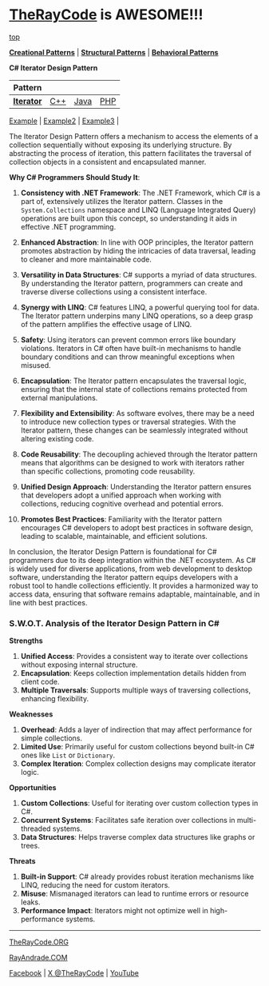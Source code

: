 # [TheRayCode](../../../README.md) is AWESOME!!!

[top](../README.md)

**[Creational Patterns](../../Creational/README.md)** | **[Structural Patterns](../../Structural/README.md)** | **[Behavioral Patterns](../README.md)**

**C# Iterator Design Pattern**

|Pattern|   |   |   |
|---|---|---|---|
| [**Iterator**](README.md) | [C++](../../../CPP/Behavioral/Iterator/README.md) | [Java](../../../Java/Behavioral/Iterator/README.md) | [PHP](../../../PHP/Behavioral/Iterator/README.md) |

[Example](Example/README.md) | [Example2](Example2/README.md) | [Example3](Example3/README.md) | 

The Iterator Design Pattern offers a mechanism to access the elements of a collection sequentially without exposing its underlying structure. By abstracting the process of iteration, this pattern facilitates the traversal of collection objects in a consistent and encapsulated manner.

**Why C# Programmers Should Study It**:

1. **Consistency with .NET Framework**: The .NET Framework, which C# is a part of, extensively utilizes the Iterator pattern. Classes in the `System.Collections` namespace and LINQ (Language Integrated Query) operations are built upon this concept, so understanding it aids in effective .NET programming.

2. **Enhanced Abstraction**: In line with OOP principles, the Iterator pattern promotes abstraction by hiding the intricacies of data traversal, leading to cleaner and more maintainable code.

3. **Versatility in Data Structures**: C# supports a myriad of data structures. By understanding the Iterator pattern, programmers can create and traverse diverse collections using a consistent interface.

4. **Synergy with LINQ**: C# features LINQ, a powerful querying tool for data. The Iterator pattern underpins many LINQ operations, so a deep grasp of the pattern amplifies the effective usage of LINQ.

5. **Safety**: Using iterators can prevent common errors like boundary violations. Iterators in C# often have built-in mechanisms to handle boundary conditions and can throw meaningful exceptions when misused.

6. **Encapsulation**: The Iterator pattern encapsulates the traversal logic, ensuring that the internal state of collections remains protected from external manipulations.

7. **Flexibility and Extensibility**: As software evolves, there may be a need to introduce new collection types or traversal strategies. With the Iterator pattern, these changes can be seamlessly integrated without altering existing code.

8. **Code Reusability**: The decoupling achieved through the Iterator pattern means that algorithms can be designed to work with iterators rather than specific collections, promoting code reusability.

9. **Unified Design Approach**: Understanding the Iterator pattern ensures that developers adopt a unified approach when working with collections, reducing cognitive overhead and potential errors.

10. **Promotes Best Practices**: Familiarity with the Iterator pattern encourages C# developers to adopt best practices in software design, leading to scalable, maintainable, and efficient solutions.

In conclusion, the Iterator Design Pattern is foundational for C# programmers due to its deep integration within the .NET ecosystem. As C# is widely used for diverse applications, from web development to desktop software, understanding the Iterator pattern equips developers with a robust tool to handle collections efficiently. It provides a harmonized way to access data, ensuring that software remains adaptable, maintainable, and in line with best practices.

### **S.W.O.T. Analysis of the Iterator Design Pattern in C#**

**Strengths**  
1. **Unified Access**: Provides a consistent way to iterate over collections without exposing internal structure.  
2. **Encapsulation**: Keeps collection implementation details hidden from client code.  
3. **Multiple Traversals**: Supports multiple ways of traversing collections, enhancing flexibility.

**Weaknesses**  
1. **Overhead**: Adds a layer of indirection that may affect performance for simple collections.  
2. **Limited Use**: Primarily useful for custom collections beyond built-in C# ones like `List` or `Dictionary`.  
3. **Complex Iteration**: Complex collection designs may complicate iterator logic.

**Opportunities**  
1. **Custom Collections**: Useful for iterating over custom collection types in C#.  
2. **Concurrent Systems**: Facilitates safe iteration over collections in multi-threaded systems.  
3. **Data Structures**: Helps traverse complex data structures like graphs or trees.

**Threats**  
1. **Built-in Support**: C# already provides robust iteration mechanisms like LINQ, reducing the need for custom iterators.  
2. **Misuse**: Mismanaged iterators can lead to runtime errors or resource leaks.  
3. **Performance Impact**: Iterators might not optimize well in high-performance systems.

---


[TheRayCode.ORG](https://www.TheRayCode.org)

[RayAndrade.COM](https://www.RayAndrade.com)

[Facebook](https://www.facebook.com/TheRayCode/) | [X @TheRayCode](https://www.x.com/TheRayCode/) | [YouTube](https://www.youtube.com/TheRayCode/)
